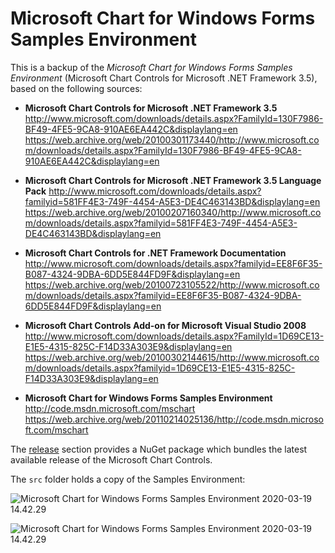 # Microsoft Chart for Windows Forms Samples Environment

This is a backup of the _Microsoft Chart for Windows Forms Samples Environment_ (Microsoft Chart Controls for Microsoft .NET Framework 3.5), based on the following sources:

- **Microsoft Chart Controls for Microsoft .NET Framework 3.5**
  http://www.microsoft.com/downloads/details.aspx?FamilyId=130F7986-BF49-4FE5-9CA8-910AE6EA442C&displaylang=en
  https://web.archive.org/web/20100301173440/http://www.microsoft.com/downloads/details.aspx?FamilyId=130F7986-BF49-4FE5-9CA8-910AE6EA442C&displaylang=en
  
- **Microsoft Chart Controls for Microsoft .NET Framework 3.5 Language Pack**
  http://www.microsoft.com/downloads/details.aspx?familyid=581FF4E3-749F-4454-A5E3-DE4C463143BD&displaylang=en
  https://web.archive.org/web/20100207160340/http://www.microsoft.com/downloads/details.aspx?familyid=581FF4E3-749F-4454-A5E3-DE4C463143BD&displaylang=en
  
- **Microsoft Chart Controls for .NET Framework Documentation**
  http://www.microsoft.com/downloads/details.aspx?familyid=EE8F6F35-B087-4324-9DBA-6DD5E844FD9F&displaylang=en
  https://web.archive.org/web/20100723105522/http://www.microsoft.com/downloads/details.aspx?familyid=EE8F6F35-B087-4324-9DBA-6DD5E844FD9F&displaylang=en

- **Microsoft Chart Controls Add-on for Microsoft Visual Studio 2008**
  http://www.microsoft.com/downloads/details.aspx?FamilyId=1D69CE13-E1E5-4315-825C-F14D33A303E9&displaylang=en
  https://web.archive.org/web/20100302144615/http://www.microsoft.com/downloads/details.aspx?familyid=1D69CE13-E1E5-4315-825C-F14D33A303E9&displaylang=en

- **Microsoft Chart for Windows Forms Samples Environment**
  http://code.msdn.microsoft.com/mschart
  https://web.archive.org/web/20110214025136/http://code.msdn.microsoft.com/mschart

The [release](https://github.com/geomatics-io/Samples-Environments-for-Microsoft-Chart-Controls/releases) section provides a NuGet package which bundles the latest available release of the Microsoft Chart Controls.

The `src` folder holds a copy of the Samples Environment:

![Microsoft Chart for Windows Forms Samples Environment 2020-03-19 14.42.29](https://raw.githubusercontent.com/geomatics-io/Samples-Environments-for-Microsoft-Chart-Controls/master/.assets/images/Microsoft%20Chart%20for%20Windows%20Forms%20Samples%20Environment%202020-03-19%2014.42.29.png)

![Microsoft Chart for Windows Forms Samples Environment 2020-03-19 14.42.29](https://raw.githubusercontent.com/geomatics-io/Samples-Environments-for-Microsoft-Chart-Controls/master/.assets/images/Microsoft%20Chart%20for%20Windows%20Forms%20Samples%20Environment%202020-03-19%2014.42.17.png)
